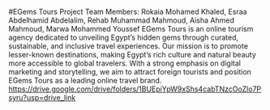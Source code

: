 #EGems Tours Project
Team Members: Rokaia Mohamed Khaled, Esraa Abdelhamid Abdelalim, Rehab Muhammad Mahmoud, Aisha Ahmed Mahmoud, Marwa Mohammed Youssef
EGems Tours is an online tourism agency dedicated to unveiling Egypt’s hidden gems through curated, sustainable, and inclusive travel experiences. Our mission is to promote lesser-known destinations, making Egypt’s rich culture and natural beauty more accessible to global travelers. With a strong emphasis on digital marketing and storytelling, we aim to attract foreign tourists and position EGems Tours as a leading online travel brand.
https://drive.google.com/drive/folders/1BUEpiYpW9xShs4cabTNzcOoZlo7Psyru?usp=drive_link
